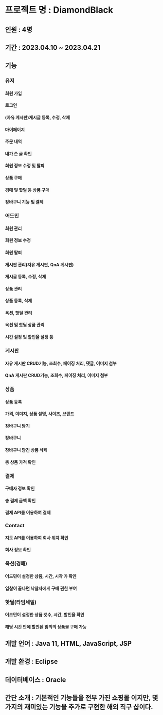 # 프로젝트 명 : DiamondBlack
## 인원 : 4명
## 기간 : 2023.04.10 ~ 2023.04.21
## 기능 
### 유저
#### 회원 가입
#### 로그인
#### (자유 게시판)게시글 등록, 수정, 삭제
#### 마이페이지
#### 주문 내역
#### 내가 쓴 글 확인
#### 회원 정보 수정 및 탈퇴
#### 상품 구매
#### 경매 및 핫딜 등 상품 구매
#### 장바구니 기능 및 결제
### 어드민
#### 회원 관리
#### 회원 정보 수정
#### 회원 탈퇴
#### 게시판 관리(자유 게시판, QnA 게시판)
#### 게시글 등록, 수정, 삭제
#### 상품 관리
#### 상품 등록, 삭제
#### 옥션, 핫딜 관리
#### 옥션 및 핫딜 상품 관리
#### 시간 설정 및 할인율 설정 등
### 게시판
#### 자유 게시판 CRUD기능, 조회수, 페이징 처리, 댓글, 이미지 첨부
#### QnA 게시판 CRUD기능, 조회수, 페이징 처리, 이미지 첨부
### 상품
#### 상품 등록
#### 가격, 이미지, 상품 설명, 사이즈, 브랜드
#### 장바구니 담기
#### 장바구니
#### 장바구니 담긴 상품 삭제
#### 총 상품 가격 확인
### 결제
#### 구매자 정보 확인
#### 총 결제 금액 확인
#### 결제 API를 이용하여 결제
### Contact
#### 지도 API를 이용하여 회사 위치 확인
#### 회사 정보 확인
### 옥션(경매)
#### 어드민이 설정한 상품, 시간, 시작 가 확인
#### 입찰이 끝나면 낙찰자에게 구매 권한 부여
### 핫딜(타임세일)
#### 어드민이 설정한 상품 갯수, 시간, 할인율 확인
#### 해당 시간 안에 할인된 임의의 상품을 구매 가능
## 개발 언어 : Java 11, HTML, JavaScript, JSP
## 개발 환경 : Eclipse
## 데이터베이스 : Oracle
## 간단 소개 : 기본적인 기능들을 전부 가진 쇼핑몰 이지만, 몇 가지의 재미있는 기능을 추가로 구현한 해외 직구 샵이다.
